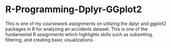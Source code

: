 # R-Programming-Dplyr-GGplot2
This is one of my coursework assignments on utilizing the dplyr and ggplot2 packages in R for analyzing an accidents dataset. This is one of the fundamental R assignments which highlights skills such as subsetting, filtering, and creating basic visualizations. 
